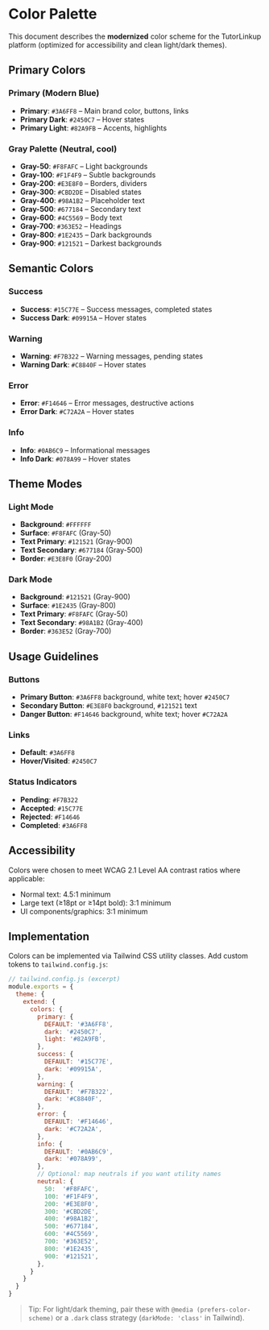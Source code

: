 # Color Palette

This document describes the **modernized** color scheme for the TutorLinkup platform (optimized for accessibility and clean light/dark themes).

## Primary Colors

### Primary (Modern Blue)

* **Primary**: `#3A6FF8` – Main brand color, buttons, links
* **Primary Dark**: `#2450C7` – Hover states
* **Primary Light**: `#82A9FB` – Accents, highlights

### Gray Palette (Neutral, cool)

* **Gray-50**: `#F8FAFC` – Light backgrounds
* **Gray-100**: `#F1F4F9` – Subtle backgrounds
* **Gray-200**: `#E3E8F0` – Borders, dividers
* **Gray-300**: `#CBD2DE` – Disabled states
* **Gray-400**: `#98A1B2` – Placeholder text
* **Gray-500**: `#677184` – Secondary text
* **Gray-600**: `#4C5569` – Body text
* **Gray-700**: `#363E52` – Headings
* **Gray-800**: `#1E2435` – Dark backgrounds
* **Gray-900**: `#121521` – Darkest backgrounds

## Semantic Colors

### Success

* **Success**: `#15C77E` – Success messages, completed states
* **Success Dark**: `#09915A` – Hover states

### Warning

* **Warning**: `#F7B322` – Warning messages, pending states
* **Warning Dark**: `#C8840F` – Hover states

### Error

* **Error**: `#F14646` – Error messages, destructive actions
* **Error Dark**: `#C72A2A` – Hover states

### Info

* **Info**: `#0AB6C9` – Informational messages
* **Info Dark**: `#078A99` – Hover states

## Theme Modes

### Light Mode

* **Background**: `#FFFFFF`
* **Surface**: `#F8FAFC` (Gray-50)
* **Text Primary**: `#121521` (Gray-900)
* **Text Secondary**: `#677184` (Gray-500)
* **Border**: `#E3E8F0` (Gray-200)

### Dark Mode

* **Background**: `#121521` (Gray-900)
* **Surface**: `#1E2435` (Gray-800)
* **Text Primary**: `#F8FAFC` (Gray-50)
* **Text Secondary**: `#98A1B2` (Gray-400)
* **Border**: `#363E52` (Gray-700)

## Usage Guidelines

### Buttons

* **Primary Button**: `#3A6FF8` background, white text; hover `#2450C7`
* **Secondary Button**: `#E3E8F0` background, `#121521` text
* **Danger Button**: `#F14646` background, white text; hover `#C72A2A`

### Links

* **Default**: `#3A6FF8`
* **Hover/Visited**: `#2450C7`

### Status Indicators

* **Pending**: `#F7B322`
* **Accepted**: `#15C77E`
* **Rejected**: `#F14646`
* **Completed**: `#3A6FF8`

## Accessibility

Colors were chosen to meet WCAG 2.1 Level AA contrast ratios where applicable:

* Normal text: 4.5:1 minimum
* Large text (≥18pt or ≥14pt bold): 3:1 minimum
* UI components/graphics: 3:1 minimum

## Implementation

Colors can be implemented via Tailwind CSS utility classes. Add custom tokens to `tailwind.config.js`:

```javascript
// tailwind.config.js (excerpt)
module.exports = {
  theme: {
    extend: {
      colors: {
        primary: {
          DEFAULT: '#3A6FF8',
          dark: '#2450C7',
          light: '#82A9FB',
        },
        success: {
          DEFAULT: '#15C77E',
          dark: '#09915A',
        },
        warning: {
          DEFAULT: '#F7B322',
          dark: '#C8840F',
        },
        error: {
          DEFAULT: '#F14646',
          dark: '#C72A2A',
        },
        info: {
          DEFAULT: '#0AB6C9',
          dark: '#078A99',
        },
        // Optional: map neutrals if you want utility names
        neutral: {
          50:  '#F8FAFC',
          100: '#F1F4F9',
          200: '#E3E8F0',
          300: '#CBD2DE',
          400: '#98A1B2',
          500: '#677184',
          600: '#4C5569',
          700: '#363E52',
          800: '#1E2435',
          900: '#121521',
        },
      }
    }
  }
}
```

> Tip: For light/dark theming, pair these with `@media (prefers-color-scheme)` or a `.dark` class strategy (`darkMode: 'class'` in Tailwind).

